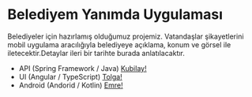 # Belediyem Yanımda Uygulaması
Belediyeler için hazırlamış olduğumuz projemiz. Vatandaşlar şikayetlerini mobil uygulama aracılığıyla belediyeye açıklama, konum ve görsel ile iletecektir.Detaylar ileri bir tarihte burada anlatılacaktır.

* API     (Spring Framework / Java)              [Kubilay!](https://www.linkedin.com/in/kubilaycicekk/)
* UI      (Angular / TypeScript)                 [Tolga!](https://www.linkedin.com/in/tolgakolek/)
* Android (Andorid / Kotlin)                     [Emre!](https://www.linkedin.com/in/emregorenn/)

